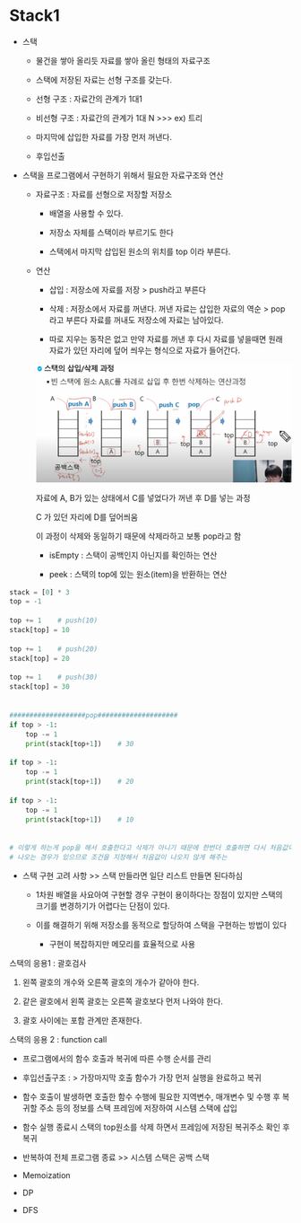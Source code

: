 # Stack1

- 스택
  
  - 물건을 쌓아 올리듯 자료를 쌓아 올린 형태의 자료구조
  
  - 스택에 저장된 자료는 선형 구조를 갖는다.
  
  - 선형 구조 : 자료간의 관계가 1대1
  
  - 비선형 구조 : 자료간의 관계가 1대 N >>> ex) 트리
  
  - 마지막에 삽입한 자료를 가장 먼저 꺼낸다.
  
  - 후입선출

- 스택을 프로그램에서 구현하기 위해서 필요한 자료구조와 연산
  
  - 자료구조 : 자료를 선형으로 저장할 저장소
    
    - 배열을 사용할 수 있다.
    
    - 저장소 자체를 스택이라 부르기도 한다
    
    - 스택에서 마지막 삽입된 원소의 위치를 top 이라 부른다.
  
  - 연산
    
    - 삽입 : 저장소에 자료를 저장 > push라고 부른다
    
    - 삭제 : 저장소에서 자료를 꺼낸다. 꺼낸 자료는 삽입한 자료의 역순 > pop라고 부른다 자료를 꺼내도 저장소에 자료는 남아있다.
    
    - 따로 지우는 동작은 없고 만약 자료를 꺼낸 후 다시 자료를 넣을때면 원래 자료가 있던 자리에 덮어 씌우는 형식으로 자료가 들어간다.
    
    ![캡처.PNG](algorithm_05(stack)_assets/0dda280ce6df00ae682e0a2ba8f9e23336d59141.PNG)
    
    자료에 A, B가 있는 상태에서 C를 넣었다가 꺼낸 후 D를 넣는 과정
    
    C 가 있던 자리에 D를 덮어씌움
    
    이 과정이 삭제와 동일하기 때문에 삭제라하고 보통 pop라고 함
    
    - isEmpty : 스택이 공백인지 아닌지를 확인하는 연산
    
    - peek : 스택의 top에 있는 원소(item)을 반환하는 연산

```python
stack = [0] * 3
top = -1

top += 1    # push(10)
stack[top] = 10

top += 1    # push(20)
stack[top] = 20

top += 1    # push(30)
stack[top] = 30


###################pop####################
if top > -1:
    top -= 1
    print(stack[top+1])    # 30

if top > -1:
    top -= 1
    print(stack[top+1])    # 20

if top > -1:
    top -= 1
    print(stack[top+1])    # 10


# 이렇게 하는게 pop을 해서 호출한다고 삭제가 아니기 때문에 한번더 호출하면 다시 처음값이
# 나오는 경우가 있으므로 조건을 지정해서 처음값이 나오지 않게 해주는 
```

- 스택 구현 고려 사항 >> 스택 만들라면 일단 리스트 만들면 된다하심
  
  - 1차원 배열을 사요아여 구현할 경우 구현이 용이하다는 장점이 있지만 스택의 크기를 변경하기가 어렵다는 단점이 있다.
  
  - 이를 해결하기 위해 저장소를 동적으로 할당하여 스택을 구현하는 방법이 있다
    
    - 구현이 복잡하지만 메모리를 효율적으로 사용

스택의 응용1 : 괄호검사

1. 왼쪽 괄호의 개수와 오른쪽 괄호의 개수가 같아야 한다.

2. 같은 괄호에서 왼쪽 괄호는 오른쪽 괄호보다 먼저 나와야 한다.

3. 괄호 사이에는 포함 관계만 존재한다.

스택의 응용 2 : function call

- 프로그램에서의 함수 호출과 복귀에 따른 수행 순서를 관리

- 후입선출구조 : > 가장마지막 호출 함수가 가장 먼저 실행을 완료하고 복귀

- 함수 호출이 발생하면 호출한 함수 수행에 필요한 지역변수, 매개변수 및 수행 후 복귀할 주소 등의 정보를 스택 프레임에 저장하여 시스템 스택에 삽입

- 함수 실행 종료시 스택의 top원소를 삭제 하면서 프레임에 저장된 복귀주소 확인 후 복귀

- 반복하여 전체 프로그램 종료 >> 시스템 스택은 공백 스택

- Memoization

- DP

- DFS
